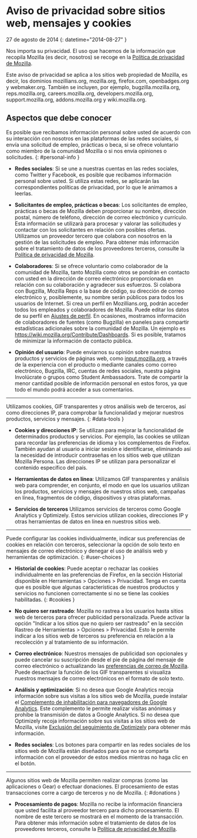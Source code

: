 # Aviso de privacidad sobre sitios web, mensajes y cookies

27 de agosto de 2014
{: datetime="2014-08-27" }

Nos importa su privacidad. El uso que hacemos de la información que recopila Mozilla (es decir, nosotros) se recoge en la [Política de privacidad de Mozilla](https://www.mozilla.org/privacy/).

Este aviso de privacidad se aplica a los sitios web propiedad de Mozilla, es decir, los dominios mozillians.org, mozilla.org, firefox.com, openbadges.org y webmaker.org. También se incluyen, por ejemplo, bugzilla.mozilla.org, reps.mozilla.org, careers.mozilla.org, developers.mozilla.org, support.mozilla.org, addons.mozilla.org y wiki.mozilla.org.

## Aspectos que debe conocer

Es posible que recibamos información personal sobre usted de acuerdo con su interacción con nosotros en las plataformas de las redes sociales, si envía una solicitud de empleo, prácticas o beca, si se ofrece voluntario como miembro de la comunidad Mozilla o si nos envía opiniones o solicitudes.
{: #personal-info }

* **Redes sociales**: Si se une a nuestras cuentas en las redes sociales, como Twitter y Facebook, es posible que recibamos información personal sobre usted. Si utiliza estas redes, se aplicarán las correspondientes políticas de privacidad, por lo que le animamos a leerlas.

* **Solicitantes de empleo, prácticas o becas**: Los solicitantes de empleo, prácticas o becas de Mozilla deben proporcionar su nombre, dirección postal, número de teléfono, dirección de correo electrónico y currículo. Esta información se utilizará para procesar y valorar las solicitudes y contactar con los solicitantes en relación con posibles ofertas. Utilizamos un proveedor tercero que colabora con nosotros en la gestión de las solicitudes de empleo. Para obtener más información sobre el tratamiento de datos de los proveedores terceros, consulte la [Política de privacidad de Mozilla](https://www.mozilla.org/privacy/).

* **Colaboradores**: Si se ofrece voluntario como colaborador de la comunidad de Mozilla, tanto Mozilla como otros se pondrán en contacto con usted en la dirección de correo electrónico proporcionada en relación con su colaboración y agradecer sus esfuerzos. Si colabora con Bugzilla, Mozilla Reps o la base de código, su dirección de correo electrónico y, posiblemente, su nombre serán públicos para todos los usuarios de Internet. Si crea un perfil en Mozillians.org, podrán acceder todos los empleados y colaboradores de Mozilla. Puede editar los datos de su perfil en [Ajustes de perfil](https://mozillians.org/user/edit). En ocasiones, mostramos información de colaboradores de fuentes (como Bugzilla) en paneles para compartir estadísticas adicionales sobre la comunidad de Mozilla. Un ejemplo es <https://wiki.mozilla.org/Contribute/Dashboards>. Si es posible, tratamos de minimizar la información de contacto pública.

* **Opinión del usuario**:  Puede enviarnos su opinión sobre nuestros productos y servicios de páginas web, como [input.mozilla.org](https://input.mozilla.org/), a través de la experiencia con el producto o mediante canales como correo electrónico, Bugzilla, IRC, cuentas de redes sociales, nuestra página Involúcrate o grupos como Student Ambassadors. Trate de compartir la menor cantidad posible de información personal en estos foros, ya que todo el mundo podrá acceder a sus comentarios.

---------------------------------------

Utilizamos cookies, GIF transparentes y otros análisis web de terceros, así como direcciones IP, para comprobar la funcionalidad y mejorar nuestros productos, servicios y mensajes.
{: #data-tools }

* **Cookies y direcciones IP**: Se utilizan para mejorar la funcionalidad de determinados productos y servicios. Por ejemplo, las cookies se utilizan para recordar las preferencias de idioma y los complementos de Firefox. También ayudan al usuario a iniciar sesión e identificarse, eliminando así la necesidad de introducir contraseñas en los sitios web que utilizan Mozilla Persona.  Las direcciones IP se utilizan para personalizar el contenido específico del país.

* **Herramientas de datos en línea**: Utilizamos GIF transparentes y análisis web para comprender, en conjunto, el modo en que los usuarios utilizan los productos, servicios y mensajes de nuestros sitios web, campañas en línea, fragmentos de código, dispositivos y otras plataformas.

* **Servicios de terceros** Utilizamos servicios de terceros como Google Analytics y Optimizely.  Estos servicios utilizan cookies, direcciones IP y otras herramientas de datos en línea en nuestros sitios web.

---------------------------------------

Puede configurar las cookies individualmente, indicar sus preferencias de cookies en relación con terceros, seleccionar la opción de solo texto en mensajes de correo electrónico y denegar el uso de análisis web y herramientas de optimización.
{: #user-choices }

* **Historial de cookies**: Puede aceptar o rechazar las cookies individualmente en las preferencias de Firefox, en la sección Historial disponible en Herramientas > Opciones > Privacidad. Tenga en cuenta que es posible que algunas características de nuestros productos y servicios no funcionen correctamente si no se tiene las cookies habilitadas.
{: #cookies }

* **No quiero ser rastreado**: Mozilla no rastrea a los usuarios hasta sitios web de terceros para ofrecer publicidad personalizada.  Puede activar la opción "Indicar a los sitios que no quiero ser rastreado" en la sección Rastreo de Herramientas > Opciones > Privacidad. Esto le permite indicar a los sitios web de terceros su preferencia en relación a la recolección y al tratamiento de su información.

* **Correo electrónico**: Nuestros mensajes de publicidad son opcionales y puede cancelar su suscripción desde el pie de página del mensaje de correo electrónico o actualizando las [preferencias de correo de Mozilla](https://www.mozilla.org/newsletter/recovery/). Puede desactivar la función de los GIF transparentes si visualiza nuestros mensajes de correo electrónicos en el formato de solo texto.

* **Análisis y optimización**: Si no desea que Google Analytics recoja información sobre sus visitas a los sitios web de Mozilla, puede instalar el [Complemento de inhabilitación para navegadores de Google Analytics](https://tools.google.com/dlpage/gaoptout). Este complemento le permite realizar visitas anónimas y prohíbe la transmisión de datos a Google Analytics.
Si no desea que Optimizely recoja información sobre sus visitas a los sitios web de Mozilla, visite [Exclusión del seguimiento de Optimizely](https://www.optimizely.com/opt_out) para obtener más información.

* **Redes sociales**: Los botones para compartir en las redes sociales de los sitios web de Mozilla están diseñados para que no se comparta información con el proveedor de estos medios mientras no haga clic en el botón.

---------------------------------------

Algunos sitios web de Mozilla permiten realizar compras (como las aplicaciones o Gear) o efectuar donaciones. El procesamiento de estas transacciones corre a cargo de terceros y no de Mozilla.
{: #donations }

* **Procesamiento de pagos**:   Mozilla no recibe la información financiera que usted facilita al proveedor tercero para dicho procesamiento. El nombre de este tercero se mostrará en el momento de la transacción.  Para obtener más información sobre el tratamiento de datos de los proveedores terceros, consulte la [Política de privacidad de Mozilla](https://www.mozilla.org/privacy/).
